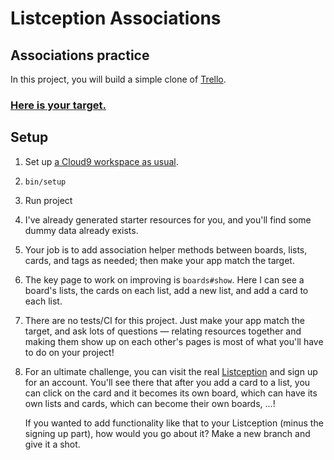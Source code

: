 # Listception Associations

## Associations practice

In this project, you will build a simple clone of [Trello](https://trello.com/).

### [Here is your target.](https://listception-associations.herokuapp.com/)

## Setup

 1. Set up [a Cloud9 workspace as usual](https://guides.firstdraft.com/getting-started-with-cloud-9.html).
 1. `bin/setup`
 1. Run project
 1. I've already generated starter resources for you, and you'll find some dummy data already exists.
 1. Your job is to add association helper methods between boards, lists, cards, and tags as needed; then make your app match the target.
 1. The key page to work on improving is `boards#show`. Here I can see a board's lists, the cards on each list, add a new list, and add a card to each list.
 1. There are no tests/CI for this project. Just make your app match the target, and ask lots of questions — relating resources together and making them show up on each other's pages is most of what you'll have to do on your project!
 1. For an ultimate challenge, you can visit the real [Listception](http://www.listception.com) and sign up for an account. You'll see there that after you add a card to a list, you can click on the card and it becomes its own board, which can have its own lists and cards, which can become their own boards, ...!

     If you wanted to add functionality like that to your Listception (minus the signing up part), how would you go about it? Make a new branch and give it a shot.
